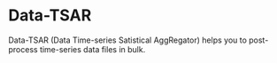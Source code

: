 # Data-TSAR
Data-TSAR (Data Time-series Satistical AggRegator) helps you to post-process time-series data files in bulk.
